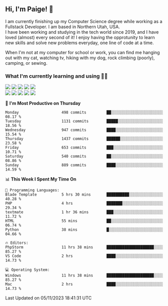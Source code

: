 ## Hi, I'm Paige! :vulcan_salute:

I am currently finishing up my Computer Science degree while working as a Fullstack Developer. I am based in Northern Utah, USA. \
I have been working and studying in the tech world since 2019, and I have loved (almost) every second of it! I enjoy having the opprotunity to learn new skills and solve new problems everyday, one line of code at a time.  

When I'm not at my computer for school or work, you can find me hanging out with my cat, watching tv, hiking with my dog, rock climbing (poorly), camping, or sewing.  

### What I'm currently learning and using :woman_technologist:
![](https://img.shields.io/badge/Laravel-FF2D20?style=for-the-badge&logo=laravel&logoColor=white) 
![](https://img.shields.io/badge/PHP-777BB4?style=for-the-badge&logo=php&logoColor=white)
![](https://img.shields.io/badge/Vue.js-35495E?style=for-the-badge&logo=vuedotjs&logoColor=4FC08D) 
![](https://img.shields.io/badge/MySQL-005C84?style=for-the-badge&logo=mysql&logoColor=white) 
![](https://img.shields.io/badge/Tailwind_CSS-38B2AC?style=for-the-badge&logo=tailwind-css&logoColor=white) \
![](https://img.shields.io/badge/Python-FFD43B?style=for-the-badge&logo=python&logoColor=blue)
![](https://img.shields.io/badge/Django-092E20?style=for-the-badge&logo=django&logoColor=green)
![](https://img.shields.io/badge/Kotlin-0095D5?&style=for-the-badge&logo=kotlin&logoColor=white)
![](https://img.shields.io/badge/Java-ED8B00?style=for-the-badge&logo=java&logoColor=white)
![](https://img.shields.io/badge/Haskell-5D4F85?style=for-the-badge&logo=haskell&logoColor=white) 

<!--START_SECTION:waka-->
📅 **I'm Most Productive on Thursday** 

```text
Monday                   498 commits         ██░░░░░░░░░░░░░░░░░░░░░░░   08.17 % 
Tuesday                  1131 commits        █████░░░░░░░░░░░░░░░░░░░░   18.56 % 
Wednesday                947 commits         ████░░░░░░░░░░░░░░░░░░░░░   15.54 % 
Thursday                 1437 commits        ██████░░░░░░░░░░░░░░░░░░░   23.58 % 
Friday                   653 commits         ███░░░░░░░░░░░░░░░░░░░░░░   10.71 % 
Saturday                 540 commits         ██░░░░░░░░░░░░░░░░░░░░░░░   08.86 % 
Sunday                   889 commits         ████░░░░░░░░░░░░░░░░░░░░░   14.59 % 
```


📊 **This Week I Spent My Time On** 

```text
💬 Programming Languages: 
Blade Template           5 hrs 30 mins       ██████████░░░░░░░░░░░░░░░   40.28 % 
PHP                      4 hrs               ███████░░░░░░░░░░░░░░░░░░   29.34 % 
textmate                 1 hr 36 mins        ███░░░░░░░░░░░░░░░░░░░░░░   11.72 % 
HTML                     55 mins             ██░░░░░░░░░░░░░░░░░░░░░░░   06.74 % 
Python                   38 mins             █░░░░░░░░░░░░░░░░░░░░░░░░   04.66 % 

🔥 Editors: 
PhpStorm                 11 hrs 38 mins      █████████████████████░░░░   85.27 % 
VS Code                  2 hrs               ████░░░░░░░░░░░░░░░░░░░░░   14.73 % 

💻 Operating System: 
Windows                  11 hrs 38 mins      █████████████████████░░░░   85.27 % 
Mac                      2 hrs               ████░░░░░░░░░░░░░░░░░░░░░   14.73 % 
```


 Last Updated on 05/11/2023 18:41:31 UTC
<!--END_SECTION:waka-->
